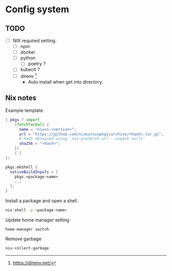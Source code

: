 # Config system



## TODO
- [ ] NIX required setting.
  - [ ] npm
  - [ ] docker
  - [ ] python
    - [ ] poetry ?
  - [ ] kubectl ? 
  - [ ] direnv [^1] 
    - Auto install when get into directory.

## Nix notes
Example template

```nix
{ pkgs ? import
    (fetchTarball {
      name = "nixos-<version>";
      url = "https://github.com/nixos/nixpkgs/archive/<hash>.tar.gz";
      # Hash obtained using `nix-prefetch-url --unpack <url>`
      sha256 = "<hash>";
    })
    { }
}:

pkgs.mkShell {
  nativeBuildInputs = [
    pkgs.<package-name>
    ...
  ];
}
```

Install a package and open a shell.
```bash
nix-shell -p <package-name>
```

Update home manager setting
```
home-manager switch
```

Remove garbage
```bash
nix-collect-garbage
```


[^1]: https://direnv.net/
[^2]: https://nix.dev/
[^3]: https://nixos.org/manual/nix/stable/language/index.html
[^4]: https://nixos.org/guides/nix-pills/